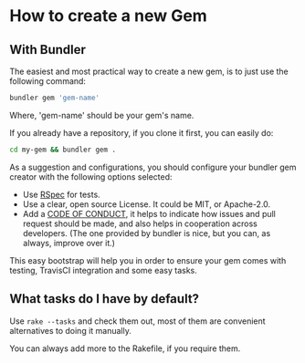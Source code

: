 # How to create a new Gem

## With Bundler

The easiest and most practical way to create a new gem, is to just use the following command:

```sh
bundler gem 'gem-name'
```
Where, 'gem-name' should be your gem's name.

If you already have a repository, if you clone it first, you can easily do:

```sh
cd my-gem && bundler gem .
```

As a suggestion and configurations, you should configure your bundler gem creator with the following options selected:

- Use [RSpec](https://rspec.info/) for tests.
- Use a clear, open source License. It could be MIT, or Apache-2.0.
- Add a [CODE OF CONDUCT](https://bundler.io/conduct.html), it helps to indicate how issues and pull request should be made, and also helps in cooperation across developers. (The one provided by bundler is nice, but you can, as always, improve over it.)

This easy bootstrap will help you in order to ensure your gem comes with testing, TravisCI integration and some easy tasks.

## What tasks do I have by default?

Use `rake --tasks` and check them out, most of them are convenient alternatives to doing it manually.

You can always add more to the Rakefile, if you require them.
